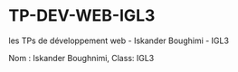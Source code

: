 # TP-DEV-WEB-IGL3
les TPs de développement web - Iskander Boughimi - IGL3

Nom : Iskander Boughnimi, 
Class: IGL3

